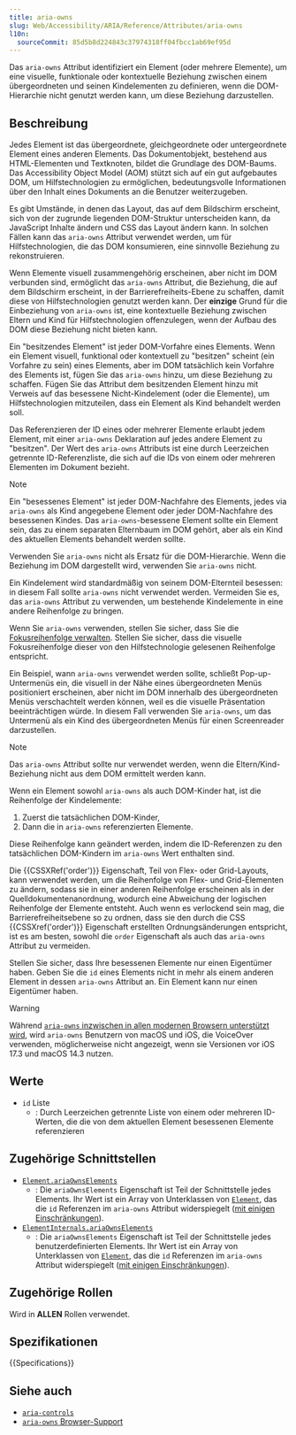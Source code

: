 ```yaml
---
title: aria-owns
slug: Web/Accessibility/ARIA/Reference/Attributes/aria-owns
l10n:
  sourceCommit: 85d5b8d224843c37974318ff04fbcc1ab69ef95d
---
```


Das `aria-owns` Attribut identifiziert ein Element (oder mehrere Elemente), um eine visuelle, funktionale oder kontextuelle Beziehung zwischen einem übergeordneten und seinen Kindelementen zu definieren, wenn die DOM-Hierarchie nicht genutzt werden kann, um diese Beziehung darzustellen.

## Beschreibung

Jedes Element ist das übergeordnete, gleichgeordnete oder untergeordnete Element eines anderen Elements. Das Dokumentobjekt, bestehend aus HTML-Elementen und Textknoten, bildet die Grundlage des DOM-Baums. Das Accessibility Object Model (<abbr>AOM</abbr>) stützt sich auf ein gut aufgebautes DOM, um Hilfstechnologien zu ermöglichen, bedeutungsvolle Informationen über den Inhalt eines Dokuments an die Benutzer weiterzugeben.

Es gibt Umstände, in denen das Layout, das auf dem Bildschirm erscheint, sich von der zugrunde liegenden DOM-Struktur unterscheiden kann, da JavaScript Inhalte ändern und CSS das Layout ändern kann. In solchen Fällen kann das `aria-owns` Attribut verwendet werden, um für Hilfstechnologien, die das DOM konsumieren, eine sinnvolle Beziehung zu rekonstruieren.

Wenn Elemente visuell zusammengehörig erscheinen, aber nicht im DOM verbunden sind, ermöglicht das `aria-owns` Attribut, die Beziehung, die auf dem Bildschirm erscheint, in der Barrierefreiheits-Ebene zu schaffen, damit diese von Hilfstechnologien genutzt werden kann. Der **einzige** Grund für die Einbeziehung von `aria-owns` ist, eine kontextuelle Beziehung zwischen Eltern und Kind für Hilfstechnologien offenzulegen, wenn der Aufbau des DOM diese Beziehung nicht bieten kann.

Ein "besitzendes Element" ist jeder DOM-Vorfahre eines Elements. Wenn ein Element visuell, funktional oder kontextuell zu "besitzen" scheint (ein Vorfahre zu sein) eines Elements, aber im DOM tatsächlich kein Vorfahre des Elements ist, fügen Sie das `aria-owns` hinzu, um diese Beziehung zu schaffen. Fügen Sie das Attribut dem besitzenden Element hinzu mit Verweis auf das besessene Nicht-Kindelement (oder die Elemente), um Hilfstechnologien mitzuteilen, dass ein Element als Kind behandelt werden soll.

Das Referenzieren der ID eines oder mehrerer Elemente erlaubt jedem Element, mit einer `aria-owns` Deklaration auf jedes andere Element zu "besitzen". Der Wert des `aria-owns` Attributs ist eine durch Leerzeichen getrennte ID-Referenzliste, die sich auf die IDs von einem oder mehreren Elementen im Dokument bezieht.

> [!NOTE]
> Ein "besessenes Element" ist jeder DOM-Nachfahre des Elements, jedes via `aria-owns` als Kind angegebene Element oder jeder DOM-Nachfahre des besessenen Kindes. Das `aria-owns`-besessene Element sollte ein Element sein, das zu einem separaten Elternbaum im DOM gehört, aber als ein Kind des aktuellen Elements behandelt werden sollte.

Verwenden Sie `aria-owns` nicht als Ersatz für die DOM-Hierarchie. Wenn die Beziehung im DOM dargestellt wird, verwenden Sie `aria-owns` nicht.

Ein Kindelement wird standardmäßig von seinem DOM-Elternteil besessen: in diesem Fall sollte `aria-owns` nicht verwendet werden. Vermeiden Sie es, das `aria-owns` Attribut zu verwenden, um bestehende Kindelemente in eine andere Reihenfolge zu bringen.

Wenn Sie `aria-owns` verwenden, stellen Sie sicher, dass Sie die [Fokusreihenfolge verwalten](https://css-tricks.com/focus-management-and-inert/). Stellen Sie sicher, dass die visuelle Fokusreihenfolge dieser von den Hilfstechnologie gelesenen Reihenfolge entspricht.

Ein Beispiel, wann `aria-owns` verwendet werden sollte, schließt Pop-up-Untermenüs ein, die visuell in der Nähe eines übergeordneten Menüs positioniert erscheinen, aber nicht im DOM innerhalb des übergeordneten Menüs verschachtelt werden können, weil es die visuelle Präsentation beeinträchtigen würde. In diesem Fall verwenden Sie `aria-owns`, um das Untermenü als ein Kind des übergeordneten Menüs für einen Screenreader darzustellen.

> [!NOTE]
> Das `aria-owns` Attribut sollte nur verwendet werden, wenn die Eltern/Kind-Beziehung nicht aus dem DOM ermittelt werden kann.

Wenn ein Element sowohl `aria-owns` als auch DOM-Kinder hat, ist die Reihenfolge der Kindelemente:

1. Zuerst die tatsächlichen DOM-Kinder,
2. Dann die in `aria-owns` referenzierten Elemente.

Diese Reihenfolge kann geändert werden, indem die ID-Referenzen zu den tatsächlichen DOM-Kindern im `aria-owns` Wert enthalten sind.

Die {{CSSXRef('order')}} Eigenschaft, Teil von Flex- oder Grid-Layouts, kann verwendet werden, um die Reihenfolge von Flex- und Grid-Elementen zu ändern, sodass sie in einer anderen Reihenfolge erscheinen als in der Quelldokumentenanordnung, wodurch eine Abweichung der logischen Reihenfolge der Elemente entsteht. Auch wenn es verlockend sein mag, die Barrierefreiheitsebene so zu ordnen, dass sie den durch die CSS {{CSSXref('order')}} Eigenschaft erstellten Ordnungsänderungen entspricht, ist es am besten, sowohl die `order` Eigenschaft als auch das `aria-owns` Attribut zu vermeiden.

Stellen Sie sicher, dass Ihre besessenen Elemente nur einen Eigentümer haben. Geben Sie die `id` eines Elements nicht in mehr als einem anderen Element in dessen `aria-owns` Attribut an. Ein Element kann nur einen Eigentümer haben.

> [!WARNING]
> Während [`aria-owns` inzwischen in allen modernen Browsern unterstützt wird](https://a11ysupport.io/tech/aria/aria-owns_attribute), wird `aria-owns` Benutzern von macOS und iOS, die VoiceOver verwenden, möglicherweise nicht angezeigt, wenn sie Versionen vor iOS 17.3 und macOS 14.3 nutzen.

## Werte

- `id` Liste
  - : Durch Leerzeichen getrennte Liste von einem oder mehreren ID-Werten, die die von dem aktuellen Element besessenen Elemente referenzieren

## Zugehörige Schnittstellen

- [`Element.ariaOwnsElements`](/de/docs/Web/API/Element/ariaOwnsElements)
  - : Die `ariaOwnsElements` Eigenschaft ist Teil der Schnittstelle jedes Elements.
    Ihr Wert ist ein Array von Unterklassen von [`Element`](/de/docs/Web/API/Element), das die `id` Referenzen im `aria-owns` Attribut widerspiegelt ([mit einigen Einschränkungen](/de/docs/Web/API/Document_Object_Model/Reflected_attributes#reflected_element_references)).
- [`ElementInternals.ariaOwnsElements`](/de/docs/Web/API/ElementInternals/ariaOwnsElements)
  - : Die `ariaOwnsElements` Eigenschaft ist Teil der Schnittstelle jedes benutzerdefinierten Elements.
    Ihr Wert ist ein Array von Unterklassen von [`Element`](/de/docs/Web/API/Element), das die `id` Referenzen im `aria-owns` Attribut widerspiegelt ([mit einigen Einschränkungen](/de/docs/Web/API/Document_Object_Model/Reflected_attributes#reflected_element_references)).

## Zugehörige Rollen

Wird in **ALLEN** Rollen verwendet.

## Spezifikationen

{{Specifications}}

## Siehe auch

- [`aria-controls`](/de/docs/Web/Accessibility/ARIA/Reference/Attributes/aria-controls)
- [`aria-owns` Browser-Support](https://a11ysupport.io/tech/aria/aria-owns_attribute)
